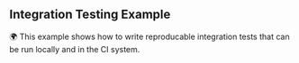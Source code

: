 ## Integration Testing Example

🌍 This example shows how to write reproducable integration tests that can be run locally and in the CI system.  